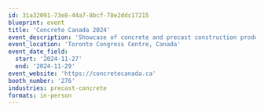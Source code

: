 ```yaml
---
id: 31a32091-73e8-44a7-8bcf-78e2ddc17215
blueprint: event
title: 'Concrete Canada 2024'
event_description: 'Showcase of concrete and precast construction products'
event_location: 'Toronto Congress Centre, Canada'
event_date_field:
  start: '2024-11-27'
  end: '2024-11-29'
event_website: 'https://concretecanada.ca'
booth_number: '276'
industries: precast-concrete
formats: in-person
---
```

